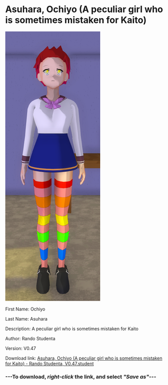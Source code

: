 # Asuhara, Ochiyo (A peculiar girl who is sometimes mistaken for Kaito)

<img src="https://raw.githubusercontent.com/Arbiter1223/Daigaku-Gurashi-Custom-Students/master/Students/Files/Asuhara%2C%20Ochiyo%20(A%20peculiar%20girl%20who%20is%20sometimes%20mistaken%20for%20Kaito).png" title="Asuhara, Ochiyo (A peculiar girl who is sometimes mistaken for Kaito) - Rando Studenta, V0.47">

First Name: Ochiyo

Last Name: Asuhara

Description: A peculiar girl who is sometimes mistaken for Kaito

Author: Rando Studenta

Version: V0.47

Download link: <a href="https://raw.githubusercontent.com/Arbiter1223/Daigaku-Gurashi-Custom-Students/master/Students/Files/Asuhara%2C%20Ochiyo%20(A%20peculiar%20girl%20who%20is%20sometimes%20mistaken%20for%20Kaito)%20-%20Rando%20Studenta%2C%20V0.47.student">Asuhara, Ochiyo (A peculiar girl who is sometimes mistaken for Kaito) - Rando Studenta, V0.47.student</a>

### ---**To download, _right-click_ the link, and select _"Save as"_**---
